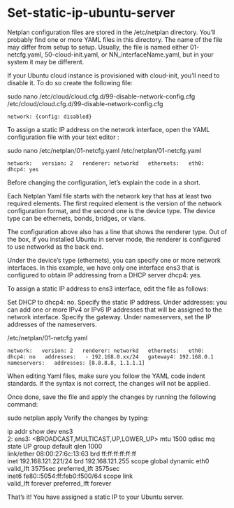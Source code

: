 # Set-static-ip-ubuntu-server

Netplan configuration files are stored in the /etc/netplan directory. You’ll probably find one or more YAML files in this directory. The name of the file may differ from setup to setup. Usually, the file is named either 01-netcfg.yaml, 50-cloud-init.yaml, or NN_interfaceName.yaml, but in your system it may be different.

If your Ubuntu cloud instance is provisioned with cloud-init, you’ll need to disable it. To do so create the following file:

sudo nano /etc/cloud/cloud.cfg.d/99-disable-network-config.cfg
/etc/cloud/cloud.cfg.d/99-disable-network-config.cfg

`network: {config: disabled}`

To assign a static IP address on the network interface, open the YAML configuration file with your text editor :

sudo nano /etc/netplan/01-netcfg.yaml
/etc/netplan/01-netcfg.yaml

`network:  
  version: 2  
  renderer: networkd  
  ethernets:  
    eth0:  
      dhcp4: yes`  

Before changing the configuration, let’s explain the code in a short.

Each Netplan Yaml file starts with the network key that has at least two required elements. The first required element is the version of the network configuration format, and the second one is the device type. The device type can be ethernets, bonds, bridges, or vlans.

The configuration above also has a line that shows the renderer type. Out of the box, if you installed Ubuntu in server mode, the renderer is configured to use networkd as the back end.

Under the device’s type (ethernets), you can specify one or more network interfaces. In this example, we have only one interface ens3 that is configured to obtain IP addressing from a DHCP server dhcp4: yes.

To assign a static IP address to ens3 interface, edit the file as follows:

Set DHCP to dhcp4: no.
Specify the static IP address. Under addresses: you can add one or more IPv4 or IPv6 IP addresses that will be assigned to the network interface.
Specify the gateway.
Under nameservers, set the IP addresses of the nameservers.

/etc/netplan/01-netcfg.yaml

`network:  
  version: 2  
  renderer: networkd  
  ethernets:  
    eth0:  
      dhcp4: no  
      addresses:  
        - 192.168.0.xx/24  
      gateway4: 192.168.0.1  
      nameservers:  
          addresses: [8.8.8.8, 1.1.1.1]`  

When editing Yaml files, make sure you follow the YAML code indent standards. If the syntax is not correct, the changes will not be applied.

Once done, save the file and apply the changes by running the following command:

sudo netplan apply
Verify the changes by typing:

ip addr show dev ens3  
2: ens3: <BROADCAST,MULTICAST,UP,LOWER_UP> mtu 1500 qdisc mq state UP group default qlen 1000  
    link/ether 08:00:27:6c:13:63 brd ff:ff:ff:ff:ff:ff  
    inet 192.168.121.221/24 brd 192.168.121.255 scope global dynamic eth0  
       valid_lft 3575sec preferred_lft 3575sec  
    inet6 fe80::5054:ff:feb0:f500/64 scope link   
       valid_lft forever preferred_lft forever  

That’s it! You have assigned a static IP to your Ubuntu server.
